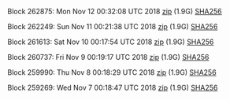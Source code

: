 Block 262875: Mon Nov 12 00:32:08 UTC 2018 [zip](https://dash-bootstrap.ams3.digitaloceanspaces.com/testnet/2018-11-12/bootstrap.dat.zip) (1.9G) [SHA256](https://dash-bootstrap.ams3.digitaloceanspaces.com/testnet/2018-11-12/sha256.txt)

Block 262249: Sun Nov 11 00:21:38 UTC 2018 [zip](https://dash-bootstrap.ams3.digitaloceanspaces.com/testnet/2018-11-11/bootstrap.dat.zip) (1.9G) [SHA256](https://dash-bootstrap.ams3.digitaloceanspaces.com/testnet/2018-11-11/sha256.txt)

Block 261613: Sat Nov 10 00:17:54 UTC 2018 [zip](https://dash-bootstrap.ams3.digitaloceanspaces.com/testnet/2018-11-10/bootstrap.dat.zip) (1.9G) [SHA256](https://dash-bootstrap.ams3.digitaloceanspaces.com/testnet/2018-11-10/sha256.txt)

Block 260737: Fri Nov  9 00:19:17 UTC 2018 [zip](https://dash-bootstrap.ams3.digitaloceanspaces.com/testnet/2018-11-09/bootstrap.dat.zip) (1.9G) [SHA256](https://dash-bootstrap.ams3.digitaloceanspaces.com/testnet/2018-11-09/sha256.txt)

Block 259990: Thu Nov  8 00:18:29 UTC 2018 [zip](https://dash-bootstrap.ams3.digitaloceanspaces.com/testnet/2018-11-08/bootstrap.dat.zip) (1.9G) [SHA256](https://dash-bootstrap.ams3.digitaloceanspaces.com/testnet/2018-11-08/sha256.txt)

Block 259269: Wed Nov  7 00:18:47 UTC 2018 [zip](https://dash-bootstrap.ams3.digitaloceanspaces.com/testnet/2018-11-07/bootstrap.dat.zip) (1.9G) [SHA256](https://dash-bootstrap.ams3.digitaloceanspaces.com/testnet/2018-11-07/sha256.txt)
